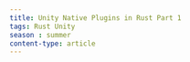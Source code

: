 ```yaml
---
title: Unity Native Plugins in Rust Part 1 
tags: Rust Unity
season : summer
content-type: article
---
```



